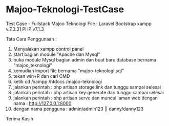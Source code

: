 # Majoo-Teknologi-TestCase
Test Case - Fullstack Majoo Teknologi
File :
Laravel
Bootstrap
xampp v.7.3.31
PHP v7.1.3


Tata Cara Penggunaan :
1. Menyalakan xampp control panel
2. start bagian module "Apache dan Mysql"
3. buka module Mysql bagian admin dan buat baru database bernama "majoo_teknologi"
4. kemudian import file bernama "majoo-teknologi.sql"
5. tekan win+R dan cari CMD
6. ketik cd /xampp /htdocs /majoo-teknologi
7. jalankan perintah : php artisan storage:link dan tunggu sampai selesai
8. jalankan perintah : php artisan key:generate dan tunggu sampai selesai
9. jalankan perintah : php artisan serve dan muncul laman web dengan nama : http://127.0.0.1:8000
10. dengan nama pengguna : admin/admin123 ||   danny/danny123

Terima Kasih
